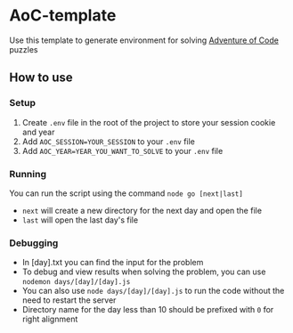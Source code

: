 # AoC-template
Use this template to generate environment for solving [Adventure of Code](https://adventofcode.com/) puzzles

## How to use

### Setup
1. Create `.env` file in the root of the project to store your session cookie and year
2. Add `AOC_SESSION=YOUR_SESSION` to your `.env` file
3. Add `AOC_YEAR=YEAR_YOU_WANT_TO_SOLVE` to your `.env` file

### Running
You can run the script using the command `node go [next|last]`
  - `next` will create a new directory for the next day and open the file
  - `last` will open the last day's file

### Debugging
- In [day].txt you can find the input for the problem
- To debug and view results when solving the problem, you can use `nodemon days/[day]/[day].js`
- You can also use `node days/[day]/[day].js` to run the code without the need to restart the server
- Directory name for the day less than 10 should be prefixed with `0` for right alignment
